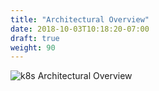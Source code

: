 ```yaml
---
title: "Architectural Overview"
date: 2018-10-03T10:18:20-07:00
draft: true
weight: 90
---
```


![k8s Architectural Overview](/images/introduction/architecture_control_and_data_overview.png)
